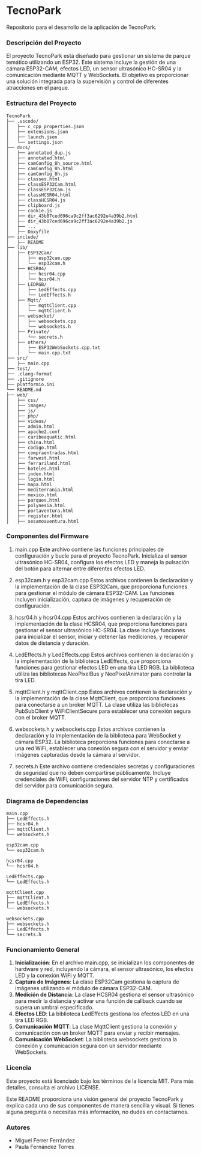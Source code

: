# TecnoPark

Repositorio para el desarrollo de la aplicación de TecnoPark.

### Descripción del Proyecto

El proyecto TecnoPark está diseñado para gestionar un sistema de parque temático utilizando un ESP32. Este sistema incluye la gestión de una cámara ESP32-CAM, efectos LED, un sensor ultrasónico HC-SR04 y la comunicación mediante MQTT y WebSockets. El objetivo es proporcionar una solución integrada para la supervisión y control de diferentes atracciones en el parque.

### Estructura del Proyecto

```
TecnoPark
├── .vscode/
│   ├── c_cpp_properties.json
│   ├── extensions.json
│   ├── launch.json
│   └── settings.json
├── docs/
│   ├── annotated_dup.js
│   ├── annotated.html
│   ├── camConfig_8h_source.html
│   ├── camConfig_8h.html
│   ├── camConfig_8h.js
│   ├── classes.html
│   ├── classESP32Cam.html
│   ├── classESP32Cam.js
│   ├── classHCSR04.html
│   ├── classHCSR04.js
│   ├── clipboard.js
│   ├── cookie.js
│   ├── dir_43b07ced696ca9c2ff3ac6292e4a39b2.html
│   ├── dir_43b07ced696ca9c2ff3ac6292e4a39b2.js
│   ├── ...
│   ├── Doxyfile
├── include/
│   ├── README
├── lib/
│   ├── ESP32Cam/
│   │   ├── esp32cam.cpp
│   │   └── esp32cam.h
│   ├── HCSR04/
│   │   ├── hcsr04.cpp
│   │   └── hcsr04.h
│   ├── LEDRGB/
│   │   ├── LedEffects.cpp
│   │   └── LedEffects.h
│   ├── Mqtt/
│   │   ├── mqttClient.cpp
│   │   └── mqttClient.h
│   ├── websocket/
│   │   ├── websockets.cpp
│   │   └── websockets.h
│   ├── Private/
│   │   └── secrets.h
│   ├── others/
│   │   ├── ESP32WebSockets.cpp.txt
│   │   └── main.cpp.txt
├── src/
│   ├── main.cpp
├── test/
├── .clang-format
├── .gitignore
├── platformio.ini
└── README.md
├── web/
│   ├── css/
│   ├── images/
│   ├── js/
│   ├── php/
│   ├── videos/
│   ├── admin.html
│   ├── apache2.conf
│   ├── caribeaquatic.html
│   ├── china.html
│   ├── codigo.html
│   ├── compraentradas.html
│   ├── farwest.html
│   ├── ferrariland.html
│   ├── hoteles.html
│   ├── index.html
│   ├── login.html
│   ├── mapa.html
│   ├── mediterrania.html
│   ├── mexico.html
│   ├── parques.html
│   ├── polynesia.html
│   ├── portaventura.html
│   ├── register.html
│   ├── sesamoaventura.html
```

### Componentes del Firmware

1. main.cpp
   Este archivo contiene las funciones principales de configuración y bucle para el proyecto TecnoPark. Inicializa el sensor ultrasónico HC-SR04, configura los efectos LED y maneja la pulsación del botón para alternar entre diferentes efectos LED.

2. esp32cam.h y esp32cam.cpp
   Estos archivos contienen la declaración y la implementación de la clase ESP32Cam, que proporciona funciones para gestionar el módulo de cámara ESP32-CAM. Las funciones incluyen inicialización, captura de imágenes y recuperación de configuración.

3. hcsr04.h y hcsr04.cpp
   Estos archivos contienen la declaración y la implementación de la clase HCSR04, que proporciona funciones para gestionar el sensor ultrasónico HC-SR04. La clase incluye funciones para inicializar el sensor, iniciar y detener las mediciones, y recuperar datos de distancia y duración.

4. LedEffects.h y LedEffects.cpp
   Estos archivos contienen la declaración y la implementación de la biblioteca LedEffects, que proporciona funciones para gestionar efectos LED en una tira LED RGB. La biblioteca utiliza las bibliotecas NeoPixelBus y NeoPixelAnimator para controlar la tira LED.

5. mqttClient.h y mqttClient.cpp
   Estos archivos contienen la declaración y la implementación de la clase MqttClient, que proporciona funciones para conectarse a un broker MQTT. La clase utiliza las bibliotecas PubSubClient y WiFiClientSecure para establecer una conexión segura con el broker MQTT.

6. websockets.h y websockets.cpp
   Estos archivos contienen la declaración y la implementación de la biblioteca para WebSocket y cámara ESP32. La biblioteca proporciona funciones para conectarse a una red WiFi, establecer una conexión segura con el servidor y enviar imágenes capturadas desde la cámara al servidor.

7. secrets.h
   Este archivo contiene credenciales secretas y configuraciones de seguridad que no deben compartirse públicamente. Incluye credenciales de WiFi, configuraciones del servidor NTP y certificados del servidor para comunicación segura.

### Diagrama de Dependencias

```
main.cpp
├── LedEffects.h
├── hcsr04.h
├── mqttClient.h
└── websockets.h

esp32cam.cpp
└── esp32cam.h

hcsr04.cpp
└── hcsr04.h

LedEffects.cpp
└── LedEffects.h

mqttClient.cpp
├── mqttClient.h
├── LedEffects.h
└── websockets.h

websockets.cpp
├── websockets.h
├── LedEffects.h
└── secrets.h
```

### Funcionamiento General

1. **Inicialización**: En el archivo main.cpp, se inicializan los componentes de hardware y red, incluyendo la cámara, el sensor ultrasónico, los efectos LED y la conexión WiFi y MQTT.
2. **Captura de Imágenes**: La clase ESP32Cam gestiona la captura de imágenes utilizando el módulo de cámara ESP32-CAM.
3. **Medición de Distancia**: La clase HCSR04 gestiona el sensor ultrasónico para medir la distancia y activar una función de callback cuando se supera un umbral especificado.
4. **Efectos LED**: La biblioteca LedEffects gestiona los efectos LED en una tira LED RGB.
5. **Comunicación MQTT**: La clase MqttClient gestiona la conexión y comunicación con un broker MQTT para enviar y recibir mensajes.
6. **Comunicación WebSocket**: La biblioteca websockets gestiona la conexión y comunicación segura con un servidor mediante WebSockets.

### Licencia

Este proyecto está licenciado bajo los términos de la licencia MIT. Para más detalles, consulta el archivo LICENSE.

Este README proporciona una visión general del proyecto TecnoPark y explica cada uno de sus componentes de manera sencilla y visual. Si tienes alguna pregunta o necesitas más información, no dudes en contactarnos.

### Autores

- Miguel Ferrer Ferrández
- Paula Fernández Torres
